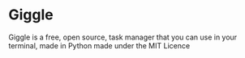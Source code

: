 # Giggle

Giggle is a free, open source, task manager that you can use in your terminal, made in Python made under the MIT Licence
